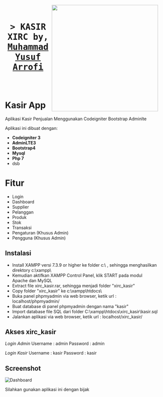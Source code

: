 <img align="right" width="350" src="https://s9.gifyu.com/images/SFe7F.png"/><br/>

<h1 align="center">
    <samp>&gt; KASIR XIRC by,
        <b><a href="#">Muhammad Yusuf Arrofi</a></b>
    </samp>
</h1>

<br>
<br>
<h1>Kasir App</h1>
Aplikasi Kasir Penjualan Menggunakan Codeigniter Bootstrap Adminlte

Aplikasi ini dibuat dengan:
* **Codeigniter 3**
* **AdminLTE3**
* **Bootstrap4**
* **Mysql**
* **Php 7**
* dsb

<h1>Fitur</h1>

* Login
* Dashboard
* Supplier
* Pelanggan
* Produk
* Stok
* Transaksi
* Pengaturan (Khusus Admin)
* Pengguna (Khusus Admin)

## Instalasi

* Install XAMPP versi 7.3.9 or higher ke folder c:\ , sehingga menghasilkan direktory c:\xampp\
* Kemudian aktifkan XAMPP Control Panel, klik START pada modul Apache dan MySQL
* Extract file xirc_kasir.rar, sehingga menjadi folder "xirc_kasir"
* Copy folder "xirc_kasir" ke c:\xampp\htdocs\
* Buka panel phpmyadmin via web browser, ketik url : localhost/phpmyadmin/
* Buat database di panel phpmyadmin dengan nama "kasir"
* Import database file SQL dari folder C:\xampp\htdocs\xirc_kasir\kasir.sql
* Jalankan aplikasi via web browser, ketik url : localhost/xirc_kasir/

## Akses xirc_kasir

*Login Admin*
Username : admin
Password : admin

*Login Kasir*
Username : kasir
Password : kasir

## Screenshot

![Dashboard](https://ibb.co/JFsRVQF)

Silahkan gunakan aplikasi ini dengan bijak

